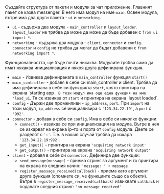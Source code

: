 Създайте структура от пакети и модули за чат приложение. Главният пакет се казва messenger. В него има модул на име `main`. Освен модула, вътре има два други пакета - `ui` и `networking`. 
* `ui` - съдържа два модула - `main_controller` и `layout_loader`. `layout_loader` не трябва да може да може да бъде добавен с `from ui import *`.
* `networking` - съдържа два модула - `client`, `connector` и `config`. `connector` и `config` не трябва да могат да бъдат добавени с `from networking import *`.

Фукнционалността, ще бъде почти никаква. Модулите трябва само да имат някаква инициализация и някоя друга дефинирана функция.

- `main` - Извиква дефинираната в `main_controller` функция `start()`
- `main_controller` - добавя в себе си main_controller и client. Трябва да има дефинирана в себе си функцията `start`, която принтира на екрана 'starting app`. В този модул има още една функция на име 'load_ui`. Тя се извиква от `start` и принтира на екрана 'layout loaded`. 
- `config` - Държи две променливи - `ip_address`, `port`. При `import` на този модул, `ip_address` се инициализира с `'123.34.22.19'`, а `port` с `'992'`.
- `connector` - добавя в себе си `config`. Има в себе си няколко функции:
    * `connect()` - извиква се при инициализация на модула. Вътре в нея се изкарват на екрана ip–то и порта от `config` модула. Двете се разделят с `':'`. Т.е. в нашия случай трябва да изкара `'123.34.22.19:992'`.
	* `get_input()` - принтира на екрана `'acquiring network input'`
	* `get_output()` - принтира на екрана `'acquiring network output'`
- `client` - добавя в себе си `connector`. Дефинира две функции:
    * `send_message(message)` - приема стринг за аргумент и го принтира на екрана по следния начин: `'message: ' + message`
    * `register_message_received(callback)` - приема като аргумент друга функция (спомнете си, че функциите също са обекти). Вътре в `register_message_received(callback)` извиквате `callback` и подавате следния стринг: `'on message received'`
